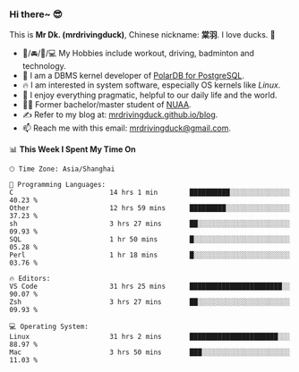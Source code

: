 ### Hi there~ 😎

This is **Mr Dk. (mrdrivingduck)**, Chinese nickname: **棠羽**. I love ducks. 🦆

- 💪/🚘/🏸/💻 My Hobbies include workout, driving, badminton and technology.
- 🍊 I am a DBMS kernel developer of [PolarDB for PostgreSQL](https://github.com/ApsaraDB/PolarDB-for-PostgreSQL).
- 🔥 I am interested in system software, especially OS kernels like *Linux*.
- 🔧 I enjoy everything pragmatic, helpful to our daily life and the world.
- 👨‍🎓 Former bachelor/master student of [NUAA](https://en.wikipedia.org/wiki/Nanjing_University_of_Aeronautics_and_Astronautics).
- ✍ Refer to my blog at: [mrdrivingduck.github.io/blog](https://mrdrivingduck.github.io/blog/).
- 📫 Reach me with this email: [mrdrivingduck@gmail.com](mailto:mrdrivingduck@gmail.com).

<!--START_SECTION:waka-->
📊 **This Week I Spent My Time On** 

```text
🕑︎ Time Zone: Asia/Shanghai

💬 Programming Languages: 
C                        14 hrs 1 min        ██████████░░░░░░░░░░░░░░░   40.23 % 
Other                    12 hrs 59 mins      █████████░░░░░░░░░░░░░░░░   37.23 % 
sh                       3 hrs 27 mins       ██░░░░░░░░░░░░░░░░░░░░░░░   09.93 % 
SQL                      1 hr 50 mins        █░░░░░░░░░░░░░░░░░░░░░░░░   05.28 % 
Perl                     1 hr 18 mins        █░░░░░░░░░░░░░░░░░░░░░░░░   03.76 % 

🔥 Editors: 
VS Code                  31 hrs 25 mins      ███████████████████████░░   90.07 % 
Zsh                      3 hrs 27 mins       ██░░░░░░░░░░░░░░░░░░░░░░░   09.93 % 

💻 Operating System: 
Linux                    31 hrs 2 mins       ██████████████████████░░░   88.97 % 
Mac                      3 hrs 50 mins       ███░░░░░░░░░░░░░░░░░░░░░░   11.03 % 
```


<!--END_SECTION:waka-->

<!-- ![Mr Dk.'s GitHub Stats](https://github-readme-stats.vercel.app/api?username=mrdrivingduck&count_private&show_icons=true&theme=buefy) -->

<!-- ![Most Used Languages](https://github-readme-stats.vercel.app/api/top-langs/?username=mrdrivingduck&exclude_repo=mips32-CPU,snort-tcp-socket&theme=buefy&layout=compact&langs_count=10) -->


<!--
**mrdrivingduck/mrdrivingduck** is a ✨ _special_ ✨ repository because its `README.md` (this file) appears on your GitHub profile.

Here are some ideas to get you started:

- 🔭 I’m currently working on ...
- 🌱 I’m currently learning ...
- 👯 I’m looking to collaborate on ...
- 🤔 I’m looking for help with ...
- 💬 Ask me about ...
- 📫 How to reach me: ...
- 😄 Pronouns: ...
- ⚡ Fun fact: ...
-->

